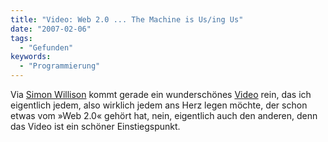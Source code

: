 ```yaml
---
title: "Video: Web 2.0 ... The Machine is Us/ing Us"
date: "2007-02-06"
tags:
  - "Gefunden"
keywords:
  - "Programmierung"
---
```


Via [Simon Willison](http://simonwillison.net/2007/Feb/5/themachine/) kommt gerade ein wunderschönes [Video](http://www.youtube.com/watch?v=6gmP4nk0EOE "Direkter Link zum Video") rein, das ich eigentlich jedem, also wirklich jedem ans Herz legen möchte, der schon etwas vom »Web 2.0« gehört hat, nein, eigentlich auch den anderen, denn das Video ist ein schöner Einstiegspunkt.

